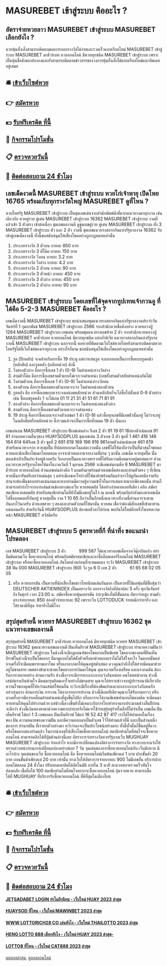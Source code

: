 # MASUREBET เข้าสู่ระบบ คืออะไร ?
## อัตราจ่ายหวยลาว MASUREBET เข้าสู่ระบบ MASUREBET เลือกยังไง ?
หวยหุ้นฮั่งเส็งสามารถติดตามผลการออกรางวัลได้ง่ายและรวดเร็วแบบเรียลไทม์ MASUREBET เข้าสู่ระบบ MASUREBET มาชัวร์เบท หวยออนไลน์ มีหวยทุกชนิด MASUREBET เข้าสู่ระบบ เพราะเป็นหุ้นชื่อดังของฮ่องกงและยังสามารถติดตามข่าวสารของวงการหุ้นฮั่งเส็งได้แบบเรียลไทม์และอัพเดทอยู่เสมอ

## 🛎 [เข้าเว็บไซต์หวย](https://bit.ly/3BG5bNw)
## 👉 [สมัครหวย](https://bit.ly/3BG5bNw)
## 💵 [รับฟรีเครดิต ที่นี้](https://bit.ly/3C3mvgS)
## 👑 [กิจกรรมโปรโมชั่น](https://bit.ly/3C3mvgS)
## 📋 [ตรวจหวยวันนี้](https://bit.ly/3C3mvgS)
## 📱 [ติดต่อสอบถาม 24 ชัวโมง](https://bit.ly/3C3mvgS)

## เลขเด็ดงวดนี้ MASUREBET เข้าสู่ระบบ หวยไก่เจ้าพายุ เปิดโพย 16765 พร้อมเก็บทุกรางวัลใหญ่ MASUREBET ดูที่ไหน ?
หวยไทยรัฐ MASUREBET เข้าสู่ระบบ เป็นชุดเลขเด่นจากสำนักพิมพ์ดังที่แจกแนวทางมาทุกงวด เช่นเดียวกับ หวยคู่รวย คู่เด่น MASUREBET เข้าสู่ระบบ 16362 MASUREBET เข้าสู่ระบบ งวดที่แล้วเข้า 3 ตัวตรง เข้าต่อเนื่อง ชุดเลขผลงานดี ดูชุดเลขคู่รวย คู่เด่น MASUREBET เข้าสู่ระบบ ทั้ง 3 MASUREBET เข้าสู่ระบบ ตัว และ 2 ตัว งวดนี้ ชุดเลขแนวทางสลากกินแบ่งรัฐบาลงวด 16362 จับเข้าคู่เลขเด็ดงวดนี้ ทั้งนี้ขอสนับสนุนให้เสี่ยงโชคอย่างถูกกฎหมายเท่านั้น
1. ประเภทรางวัล 3 ตัวบน บาทละ 850 บาท
2. ประเภทรางวัล 3 ตัโต๊ด บาทละ 150 บาท
3. ประเภทรางวัล วิ่งบน บาทละ 3.2 บาท
4. ประเภทรางวัล วิ่งล่าง บาทละ 4.2 บาท
5. ประเภทรางวัล 2 ตัวบน บาทละ 90 บาท
6. ประเภทรางวัล 3 ตัวหน้า บาทละ 450 บาท
7. ประเภทรางวัล 3 ตัวล่าง บาทละ 450 บาท
8. ประเภทรางวัล 2 ตัวล่าง บาทละ 90 บาท

## MASUREBET เข้าสู่ระบบ โดยเลขที่ได้จุดจากทูปเทพเจ้ากวนอู ที่ได้คือ 5-2-3 MASUREBET คืออะไร ?
เลขเด็ดงวดนี้ MASUREBET เข้าสู่ระบบ ขอนำเสนอชุดแนวทางสลากกินแบ่งรัฐบาลงวดประจำวันจันทร์ที่ 1 กุมภาพันธ์ MASUREBET เข้าสู่ระบบ 2566 จากสำนักหวยชื่อดังอย่าง หวยหลวงปู่ 1264 MASUREBET เข้าสู่ระบบ เลขเด่น พร้อมชุดแนวทางเลขท้าย 2 ตัว จากสำนักหวยหลวงปู่ MASUREBET มาชัวร์เบท หวยออนไลน์ มีหวยทุกชนิด แห่งถ้ำลิเจีย แนวทางสลากกินแบ่งรัฐบาลงวดนี้ MASUREBET เข้าสู่ระบบ นอกจากนี้ คอหวยที่ติดตามเว็บไซต์หวยไทยยังสามารถติดตามหวยไทยรัฐได้ที่เว็บไซต์ของเราทุกงวด อย่างไรก็ตาม ขอสนับสนุนให้เสี่ยงโชคอย่างถูกกฎหมายเท่านั้น
1. รูด (ปักหลัก) จะคล้ายกับการซื้อ 19 ประตู แต่การเล่นรูด จะแยกออกเป็นการซื้อแบบรูดหน้า (หลักสิบ) และรูดหลัง (หลักหน่วย) ดังนี้
2. วิ่งสองตัวล่าง คือการซื้อเลข 1 ตัว (0-9) ในตำแหน่งรางวัลล่าง
3. สามตัวโต๊ด คือการซื้อเลขสามตัวแบบไม่เจาะจงตำแหน่ง (เลขทั้งสามตัวสลับตำแหน่งกันได้)
4. วิ่งสามตัวบน คือการซื้อเลข 1 ตัว (0-9) ในตำแหน่งรางวัลบน
5. สองตัวบน คือการซื้อเลขสองตัวแบบเจาะจง ในตำแหน่งสองตัวบน
6. รูดหลัง คือ การซื้อเลขแบบเจาะจงแค่เลขหลักหน่วย ส่วนหลักสิบก็จะไล่ซื้อไปตั้งแต่ 0-9 ตัวอย่างเช่น ซื้อเลขรูดหลัง 1 จะได้เลข 01 11 21 31 41 51 61 71 81 91
7. สองตัวล่าง คือการซื้อเลขสองตัวแบบเจาะจง ในตำแหน่งสองตัวล่าง
8. สามตัวบน คือการซื้อเลขสามตัวแบบเจาะจงตำแหน่ง
9. 19 ประตู คือการซื้อแบบเจาะจงตัวเลขมา 1 ตัว (0-9) แล้วซื้อทุกเลขที่มีเลขตัวนั้นอยู่ ไม่ว่าจะอยู่ในหลักสิบหรือหลักหน่วย ซึ่งรวมแล้วจะเป็นการซื้อทั้งหมด 19 ตัว นั่นเอง

เลขเด่นบน MASUREBET เข้าสู่ระบบ 6เลขเด่นล่าง 1เลข 2 ตัว 91 19 61 16สองตัวเน้นเลข 91 61
อ่านบทความอื่นๆของ HUAYSODPLUS
ชุดเลขเด่น 3 ตัวเลข 3 ตัว ชุดที่ 1 461 416 146 164 614 641เลข 3 ตัว ชุดที่ 2 691 619 169 196 916 961สามตัวเด่นเน้นเลข 461 619
สำหรับแนวทางจาก หวยสุดปี๊ด ที่ปล่อยออกมาในแต่ละงวดนั้น เลขที่ได้ให้มาถือว่าเป็นที่น่าสนใจขอคอหวยและนักเสี่ยงโชคมาโดยตลอด อาจจะด้วยผลงานจากงวดที่ผ่าน ๆ มานั้น เลขเด็ด หวยสุดปี๊ด นั้นชอบเข้าเป้าเป็นประจำอยู่ด้วยครับ จึงกลายเป็นแนวทางพารวยที่ได้รับความนิยมมากอยู่พอสมควร ส่วนแนวทางหวยรัฐบาลไทยให้มาในงวดวันที่ 1 ตุลาคม 2566 จะมีเลขเด่นบนคือ 6 MASUREBET มาชัวร์เบท หวยออนไลน์ ส่วนเลขเด่นล่างคือ 1 แถมยังมาพร้อมด้วยเลขเด็ดสองและสามตัวตรง ๆ ที่เซียนหวยนั้นการันตรีเลยว่าแม่นสุด ๆ แต่จะมีเลขอะไรบ้างที่ให้มาถ้าพร้อมกันแล้วเราไปดูกันเลยดีกว่าครับ
ท่านจะต้องชื่นชอบอย่างแน่นอนและหากท่านมีความรู้ความเข้าใจในการเล่นหวยมากเพียงพอนั้น ท่านก็สามารถทำกำไรจากการเล่นผ่านช่องทางของเว็บ หวยสดพลัส ได้อย่างง่ายดายเลยทีเดียว คลิก สมัครสมาชิกหวยสดพลัส
สำหรับสมาชิกท่านใดที่ยังไม่มีเลขอยู่ในใจ ณ ตอนนี้ พร้อมกับกำลังมองหาเลขเด็ดไปซื้อลอตเตอรี่กันอยู่ หวยสุดปี๊ด งวด 1 10 65 ถือว่าเป็นอีกหนึ่งแนวทางที่งวดนี้ท่านควรจะตามกันเอาไว้นะครับ ด้วยเลขสวย ๆ สองและสามตัวบนที่ให้มานั้น หวยสด เชื่อว่าต้องมีสักเลขที่เข้าตาท่านแน่นอนครับ สำหรับวันนี้ HUAYSODPLUS ต้องขอตัวลาไปก่อน พบกันได้ใหม่อีกครั้งในบทความหน้า MASUREBET สวัสดีครับ

## MASUREBET เข้าสู่ระบบ 5 สูตรหวยยี่กี ที่น่าทึ่ง ขอแนะนำ โปรดลอง
เลข MASUREBET เข้าสู่ระบบ 3 ตัว           999 587
ได้แนวทางเลขเด็ดจากเจ๊นุ๊กกันแล้ว อย่าลืมติดตามเว็บ ซื้อหวยออนไลน์ พร้อมกับสมัครสมาชิกและหาซื้อล็อตเตอร์รี่ออนไลน์ MASUREBET เข้าสู่ระบบ หรือหาซื้อหวยออนไลน์ กันโดยด่วนก่อนที่จะหมดแผง
ระวัง MASUREBET เข้าสู่ระบบ 38
ฟัน 000 MASUREBET เข้าสู่ระบบ (60)
วิ่ง รูด 6 0
เลข 2 ตัว           61 65 68 02 05 05
1. หรือ หวยเยอรมัน เป็นหวยที่นักเสี่ยงโชคชาวไทยนิยมเล่นกันมาก เป็นหวยที่ใช้ผลหุ้นที่มีชื่อหุ้นว่า DEUTSCHER AKTIENINDEX เป็นผลรางวัล ออกรางวัลถึงสัปดาห์ละ 5 ครั้ง ทุกวันจันทร์ถึงวันศุกร์ เวลา 23.00 น. สมัครซื้อหวยหุ้นเยอรมัน ง่ายๆเพียงไม่กี่ขั้นตอน อัตราจ่ายสูง สามตัวตรงจ่ายบาทละ 850 สองตัวจ่ายบาทละ 92 เพราะเว็บ LOTTODUCK จ่ายหนักจ่ายจริง และให้ราคาดีที่สุด จ่ายจริงไม่มีโกง

## สรุปสุดท้ายนี้ หวยทร MASUREBET เข้าสู่ระบบ 16362 ชุดแนวทางเลขผลงานดี
สรุปสุดท้ายนี้ MASUREBET มาชัวร์เบท หวยออนไลน์ มีหวยทุกชนิด หวยทร MASUREBET เข้าสู่ระบบ 16362 ชุดแนวทางเลขผลงานดี ฝันเห็นยีราฟ MASUREBET เข้าสู่ระบบ ทำนายความฝันว่า MASUREBET เข้าสู่ระบบ ในช่วงนี้จะมีกฎเกณฑ์ของโชคลาภเป็นพิเศษ โชคลาภของคนที่ฝันเห็นยีราฟในช่วงนี้จะเป็นโชคลาภ ที่มาดูแบบไม่ได้ตั้งตัวหรือมาด้วยแบบเราไม่ได้ใส่ใจอะไร ในแบบนั้นแต่บางครั้งก็จะมีคนพยายามเอาโชค หรือเอาลาภมาให้คุณอยู่สม่ำเสมอ ดวงคุณกำลังไปได้สวยมีคนมาช่วยอยู่ไม่ขาดสาย เพศตรงข้ามจะนำพาโชคทางการเงินมาให้คุณ คุณจะเจอเรื่องเครียด และแรงกดดัน ต้องรับภาระหลายอย่าง
ด้านความรัก ช่วงนี้อาจจะมีการทะเลาะเบาะแว้งกันหน่อย คนโสดหน้าบาน ช่วงนี้เสน่ห์แรงเกินห้ามใจ มีคนมารุมล้อมเอาใจอย่างไม่ขาดสาย คุณจะได้ทราบข่าวจากผู้ปรารถนาดีเกี่ยวกับหวานใจของคุณที่ไปหว่านเสน่ห์ให้คนอื่น ระวังจะมีเรื่องที่ต้องขัดแย้งและทะเลาะเบาะแว้งกับคนรักอย่างรุนแรง
ด้านการเงิน การงาน ได้ลาภจากการทำงาน ช่วงนี้ดีเลยทีเดียวคุณจะได้รับงานยาวๆ หรือบางครั้งอาจมีการเคลื่อนย้ายตำแหน่งที่สูงขึ้นไปอีก หรืออาจจะได้งานพิเศษทำแบบไม่คาดคิด จะมีคนมาทาบทามให้คุณไปทำงานด้วย แต่ช่วงนี้ดวงขึ้นยังไม่เหมาะกับการโยกย้ายงานรอประมาณช่วงสิ้นปีก่อนจะดีกว่า ช่วงนี้เงินทองหามาด้วยความยากลำบากจึงไม่ควรใช้จ่ายสุรุ่ยสุร่ายในสิ่งที่ไม่จำเป็น
เลขเด็ด ฝันเห็นยีราฟ ได้แก่ 1 3
เลขมงคล ฝันเห็นยีราฟ ได้แก่ 16 52 42 87 417
เราได้ให้คำตอบในเรื่องของ ฝัน ความหมายของความฝัน และตีความออกมาเป็นตัวเลข ไว้ให้ท่านแล้วที่นี่ และเป็นส่วนหนึ่งของการ ทำนายฝัน ที่เรายกตัวอย่างมา หวังว่าคงจะเป็นประโยชน์อย่างมาก ทั้งนี้ทั้งนั้นก็ขึ้นอยู่ที่ดวง หรือโชคลาภของท่านแล้ว ในการนำเลขไปเสี่ยงโชคซื้อหวยออนไลน์
สมาชิกท่านใดที่สนใจจะซื้อหวยออนไลน์ สามารถคลิกได้ที่ปุ่มด้านล่างนี้เลย
อัตราการจ่ายรางวัลหวยรัฐบาลเว็บ MUGHUAY MASUREBET เข้าสู่ระบบ จ่ายเท่าไร
หากมีการเปลี่ยนแปลงอัตราการจ่ายรางวัล ทางระบบจะแจ้งให้ทราบล่วงหน้าก่อนการเปลี่ยนแปลงอย่างน้อย 7 วัน
จุดเด่นของการซื้อหวยออนไลน์กับ เว็บมักหวย มีอะไรบ้าง
จุดเด่นของเว็บ ซื้อหวยออนไลน์ คือ ซื้อหวยออนไลน์เริ่มต้นเพียงแค่ 1 บาท ฝากขั้นต่ำ 20 บาท ถอนขั้นต่ำเพียงแค่ 20 บาท เท่านั้น ทางเว็บให้อัตราการจ่ายบาทละ 900 ไม่มีเลขอั้น บริการฝากถอนได้ตลอด 24 ชั่วโมง ปรับยอดเครดิตได้อัตโนมัติ ภายใน 3 นาที สะดวกสบายรวดเร็วทันใจ ปลอดภัย เชื่อถือได้ 100 สมาชิกท่านใดที่สนใจอยากจะซื้อหวยออนไลน์ ลุ้นรวยหวย สามารถซื้อได้ที่ MUGHUAY ที่บริการรับซื้อหวยออนไลน์ ที่ดีที่สุดในเมืองไทย

## 🛎 [เข้าเว็บไซต์หวย](https://bit.ly/3BG5bNw)
## 👉 [สมัครหวย](https://bit.ly/3BG5bNw)
## 💵 [รับฟรีเครดิต ที่นี้](https://bit.ly/3C3mvgS)
## 👑 [กิจกรรมโปรโมชั่น](https://bit.ly/3C3mvgS)
## 📋 [ตรวจหวยวันนี้](https://bit.ly/3C3mvgS)
## 📱 [ติดต่อสอบถาม 24 ชัวโมง](https://bit.ly/3C3mvgS)

#### [JETSADABET LOGIN ทำไมถึงนิยม - เว็บใหม่ HUAY 2023 ล่าสุด](https://atom.io/themes/jetsadabet%20login%20ทำไมถึงนิยม%20-%20เว็บใหม่%20huay%202023%20ล่าสุด)
#### [HUAYSOD ที่ไหน - เว็บใหม่ MAWINBET 2023 ล่าสุด](https://atom.io/themes/huaysod%20ที่ไหน%20-%20เว็บใหม่%20mawinbet%202023%20ล่าสุด)
#### [WWW LOTTORICH28 CO เล่นยังไง - เว็บใหม่ THAILOTTO 2023 ล่าสุด](https://atom.io/themes/www%20lottorich28%20co%20เล่นยังไง%20-%20เว็บใหม่%20thailotto%202023%20ล่าสุด)
#### [HENG LOTTO 888 เลือกยังไง - เว็บใหม่ HUAY 2023 ล่าสุด-](https://atom.io/themes/heng%20lotto%20888%20เลือกยังไง%20-%20เว็บใหม่%20huay%202023%20ล่าสุด-)
#### [LOTTO8 ที่ไหน - เว็บใหม่ CAT888 2023 ล่าสุด](https://atom.io/themes/lotto8%20ที่ไหน%20-%20เว็บใหม่%20cat888%202023%20ล่าสุด)

[ผลบอลล่าสุด](https://siamsport.tv "ผลบอลล่าสุด"), [ดูบอลออนไลน์](https://siamsport.tv/ดูบอลสด "ดูบอลออนไลน์")